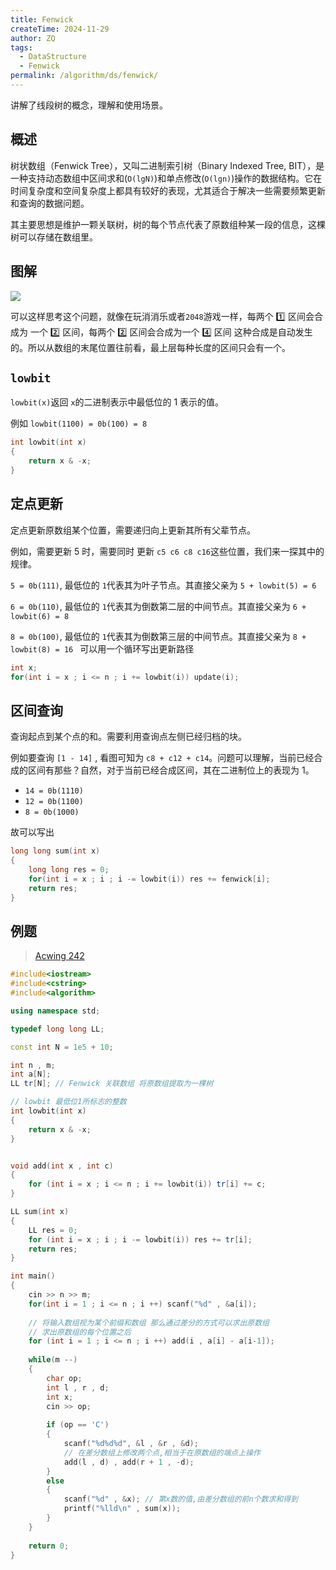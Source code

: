 ```yaml
---
title: Fenwick
createTime: 2024-11-29
author: ZQ
tags:
  - DataStructure
  - Fenwick
permalink: /algorithm/ds/fenwick/
---
```

讲解了线段树的概念，理解和使用场景。

<!-- more -->
## 概述

树状数组（Fenwick Tree），又叫二进制索引树（Binary Indexed Tree, BIT），是一种支持动态数组中区间求和(`O(lgN)`)和单点修改(`O(lgn)`)操作的数据结构。它在时间复杂度和空间复杂度上都具有较好的表现，尤其适合于解决一些需要频繁更新和查询的数据问题。

其主要思想是维护一颗关联树，树的每个节点代表了原数组种某一段的信息，这棵树可以存储在数组里。

## 图解

![](https://alicloud-pic.oss-cn-shanghai.aliyuncs.com/BlogImg/Algorithm/Fenwick/Fenwick%20Tree.png)

可以这样思考这个问题，就像在玩消消乐或者`2048`游戏一样，每两个 1️⃣ 区间会合成为 一个 2️⃣ 区间，每两个 2️⃣ 区间会合成为一个 4️⃣ 区间 这种合成是自动发生的。所以从数组的末尾位置往前看，最上层每种长度的区间只会有一个。

## `lowbit`

`lowbit(x)`返回 `x`的二进制表示中最低位的 1 表示的值。

例如 `lowbit(1100) = 0b(100) = 8`

```cpp
int lowbit(int x)
{
	return x & -x;
}
```

## 定点更新

定点更新原数组某个位置，需要递归向上更新其所有父辈节点。

例如，需要更新 5 时，需要同时 更新 `c5 c6 c8 c16`这些位置，我们来一探其中的规律。 

`5 = 0b(111)`, 最低位的 `1`代表其为叶子节点。其直接父亲为 `5 + lowbit(5) = 6`

`6 = 0b(110)`, 最低位的 `1`代表其为倒数第二层的中间节点。其直接父亲为 `6 + lowbit(6) = 8`

`8 = 0b(100)`, 最低位的 `1`代表其为倒数第三层的中间节点。其直接父亲为 `8 + lowbit(8) = 16
`
可以用一个循环写出更新路径

```cpp
int x;
for(int i = x ; i <= n ; i += lowbit(i)) update(i);
```


## 区间查询

查询起点到某个点的和。需要利用查询点左侧已经归档的块。

例如要查询 `[1 - 14]` , 看图可知为 `c8 + c12 + c14`。问题可以理解，当前已经合成的区间有那些？自然，对于当前已经合成区间，其在二进制位上的表现为 1。

+ `14 = 0b(1110)`
+ `12 = 0b(1100)` 
+ `8 = 0b(1000)` 

故可以写出

```cpp
long long sum(int x)
{
	long long res = 0;
	for(int i = x ; i ; i -= lowbit(i)) res += fenwick[i];
	return res;
}
```

## 例题

>[Acwing 242](https://www.acwing.com/activity/content/problem/content/1593/)

```cpp
#include<iostream>
#include<cstring>
#include<algorithm>

using namespace std;

typedef long long LL;

const int N = 1e5 + 10;

int n , m;
int a[N];
LL tr[N]; // Fenwick 关联数组 将原数组提取为一棵树

// lowbit 最低位1所标志的整数
int lowbit(int x)
{
    return x & -x;
}


void add(int x , int c)
{
    for (int i = x ; i <= n ; i += lowbit(i)) tr[i] += c;
}

LL sum(int x)
{
    LL res = 0;
    for (int i = x ; i ; i -= lowbit(i)) res += tr[i];
    return res;
}

int main()
{
    cin >> n >> m;
    for(int i = 1 ; i <= n ; i ++) scanf("%d" , &a[i]);
    
    // 将输入数组视为某个前缀和数组 那么通过差分的方式可以求出原数组
    // 求出原数组的每个位置之后 
    for (int i = 1 ; i <= n ; i ++) add(i , a[i] - a[i-1]);
    
    while(m --)
    {
        char op;
        int l , r , d;
        int x;
        cin >> op;
        
        if (op == 'C')
        {
            scanf("%d%d%d", &l , &r , &d);
            // 在差分数组上修改两个点,相当于在原数组的端点上操作
            add(l , d) , add(r + 1 , -d);
        }
        else
        {
            scanf("%d" , &x); // 第x数的值,由差分数组的前n个数求和得到
            printf("%lld\n" , sum(x));
        }
    }
    
    return 0;
}
```
